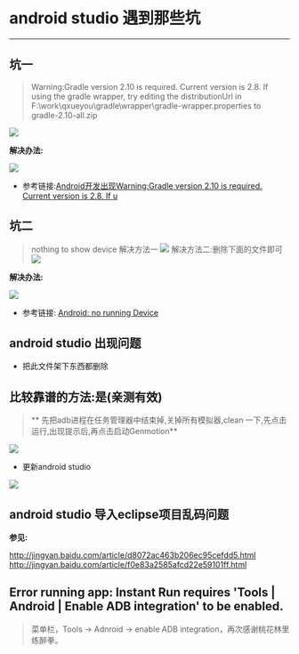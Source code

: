 # android studio 遇到那些坑

---
## 坑一

>  Warning:Gradle version 2.10 is required. Current version is 2.8. If using the gradle wrapper, try editing the distributionUrl in F:\work\qxueyou\gradle\wrapper\gradle-wrapper.properties to gradle-2.10-all.zip

![](image/bug2.jpg)

**解决办法:**

![](image/bug3.png)

* 参考链接:[Android开发出现Warning:Gradle version 2.10 is required. Current version is 2.8. If u](http://www.ithao123.cn/content-10783272.html)

## 坑二

> nothing to show device
解决方法一
![](image/bug1.png)
解决方法二:删除下面的文件即可
![](image/bug7.jpg)

**解决办法:**

![](image/bug4.jpg)

* 参考链接: [Android: no running Device](http://stackoverflow.com/questions/5924592/android-no-running-device)

## android studio 出现问题

- 把此文件架下东西都删除

## 比较靠谱的方法:是(亲测有效)

 > ** 先把adb进程在任务管理器中结束掉,关掉所有模拟器,clean 一下,先点击运行,出现提示后,再点击启动Genmotion**

![](image/bug5.jpg)

- 更新android studio 

![](image/bug6.jpg)

## android studio 导入eclipse项目乱码问题

**参见:**

 http://jingyan.baidu.com/article/d8072ac463b206ec95cefdd5.html
 http://jingyan.baidu.com/article/f0e83a2585afcd22e59101ff.html


## Error running app: Instant Run requires 'Tools | Android | Enable ADB integration' to be enabled.

> 菜单栏，Tools -> Adnroid -> enable ADB integration，再次感谢桃花林里练醉拳。






